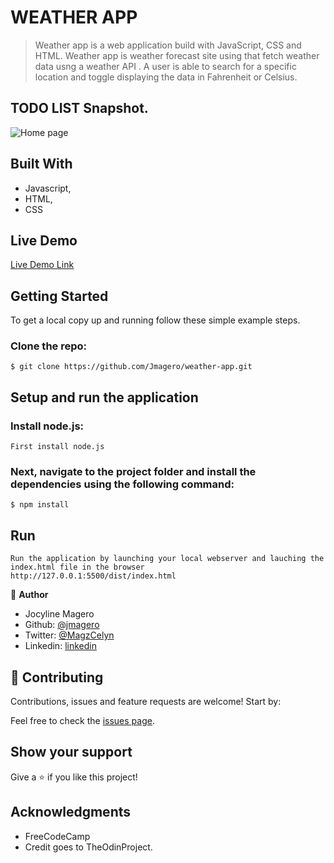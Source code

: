# WEATHER APP

> Weather app is a web application build with JavaScript, CSS and HTML. Weather app is weather forecast site using that fetch weather data usng a weather API . A user is able to search for a specific location and toggle displaying the data in Fahrenheit or Celsius. 

## TODO LIST Snapshot.
![Home page](https://user-images.githubusercontent.com/52098394/120230614-6443af00-c258-11eb-8302-f6a61d195c85.png)

## Built With

- Javascript,
- HTML,
- CSS

## Live Demo

[Live Demo Link](https://jmagero.github.io/weather-app/)


## Getting Started

To get a local copy up and running follow these simple example steps.

### Clone the repo: 
```
$ git clone https://github.com/Jmagero/weather-app.git

```

## Setup and run the application
### Install node.js:
```
First install node.js
```
### Next, navigate to the project folder and install the dependencies using the following command:
```
$ npm install
```
## Run 
```
Run the application by launching your local webserver and lauching the index.html file in the browser
http://127.0.0.1:5500/dist/index.html

```


👤 **Author**

- Jocyline Magero
- Github: [@jmagero](https://github.com/Jmagero)
- Twitter: [@MagzCelyn](https://twitter.com/MagzCelyn)
- Linkedin: [linkedin](https://linkedin.com/linkedinhandle)


## 🤝 Contributing

Contributions, issues and feature requests are welcome! Start by:

Feel free to check the [issues page](https://github.com/Jmagero/weather-app.git/issues).

## Show your support

Give a ⭐️ if you like this project!

## Acknowledgments
- FreeCodeCamp
- Credit goes to TheOdinProject.
